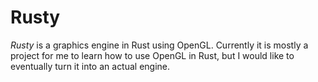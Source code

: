 # Rusty

*Rusty* is a graphics engine in Rust using OpenGL. Currently it is mostly a project for me to learn how to use OpenGL in Rust, but I would like to eventually turn it into an actual engine.
